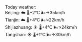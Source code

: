 Today weather:  
Beijing: ☁️   🌡️+2°C 🌬️→35km/h  
Tianjin: ☁️   🌡️+4°C 🌬️↘22km/h  
Shijiazhuang: ☀️   🌡️+4°C 🌬️↘24km/h  
Tangshan: ☀️   🌡️+1°C 🌬️→30km/h  
